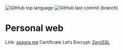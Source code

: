 ![GitHub top language](https://img.shields.io/github/languages/top/azagramac/azagra.me.svg) ![GitHub last commit (branch)](https://img.shields.io/github/last-commit/azagramac/azagra.me/master.svg)

# Personal web

Link: [azagra.me](https://azagra.me)
Certificate Let’s Encrypt: [ZeroSSL](https://zerossl.com/)

